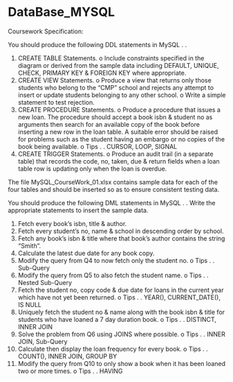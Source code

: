 # DataBase_MYSQL

Coursework Specification: 

You should produce the following DDL statements in MySQL . .
1.	CREATE TABLE Statements.
o	Include constraints specified in the diagram or derived from the sample data including DEFAULT, UNIQUE, CHECK, PRIMARY KEY & FOREIGN KEY where appropriate.
2.	CREATE VIEW Statements.
o	Produce a view that returns only those students who belong to the “CMP” school and rejects any attempt to insert or update students belonging to any other school.
o	Write a simple statement to test rejection.
3.	CREATE PROCEDURE Statements.
o	Produce a procedure that issues a new loan. The procedure should accept a book isbn & student no as arguments then search for an available copy of the book before inserting a new row in the loan table. A suitable error should be raised for problems such as the student having an embargo or no copies of the book being available.
o	Tips . . CURSOR, LOOP, SIGNAL
4.	CREATE TRIGGER Statements.
o	Produce an audit trail (in a separate table) that records the code, no, taken, due & return fields when a loan table row is updating only when the loan is overdue.

The file MySQL_CourseWork_01.xlsx contains sample data for each of the four tables and should be inserted so as to ensure consistent testing data.

You should produce the following DML statements in MySQL . .
Write the appropriate statements to insert the sample data.
1.	Fetch every book’s isbn, title & author.
2.	Fetch every student’s no, name & school in descending order by school.
3.	Fetch any book’s isbn & title where that book’s author contains the string “Smith”.
4.	Calculate the latest due date for any book copy.
5.	Modify the query from Q4 to now fetch only the student no.
o	Tips . . Sub-Query
6.	Modify the query from Q5 to also fetch the student name.
o	Tips . . Nested Sub-Query
7.	Fetch the student no, copy code & due date for loans in the current year which have not yet been returned.
o	Tips . . YEAR(), CURRENT_DATE(), IS NULL
8.	Uniquely fetch the student no & name along with the book isbn & title for students who have loaned a 7 day duration book.
o	Tips . . DISTINCT, INNER JOIN
9.	Solve the problem from Q6 using JOINS where possible.
o	Tips . . INNER JOIN, Sub-Query
10.	Calculate then display the loan frequency for every book.
o	Tips . . COUNT(), INNER JOIN, GROUP BY
11.	Modify the query from Q10 to only show a book when it has been loaned two or more times.
o	Tips . . HAVING

